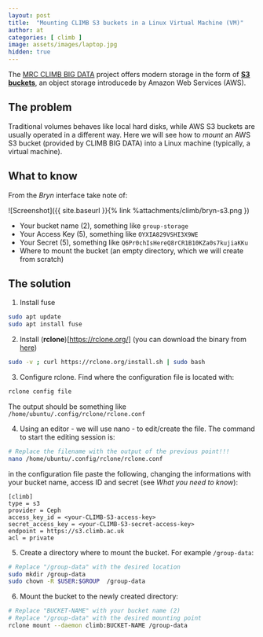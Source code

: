```yaml
---
layout: post
title:  "Mounting CLIMB S3 buckets in a Linux Virtual Machine (VM)"
author: at
categories: [ climb ]
image: assets/images/laptop.jpg
hidden: true
---
```




The [MRC CLIMB BIG DATA](https://www.climb.ac.uk)
project offers modern storage in the form of **[S3 buckets](https://www.techtarget.com/searchaws/definition/AWS-bucket)**, an object storage introducede by Amazon Web Services (AWS).

## The problem

Traditional volumes behaves like local hard disks, while AWS S3 buckets are usually operated in a different way.
Here we will see how to *mount* an AWS S3 bucket (provided by CLIMB BIG DATA) into a Linux machine (typically, a virtual machine).

## What to know

From the *Bryn* interface take note of:

![Screenshot]({{ site.baseurl }}{% link %attachments/climb/bryn-s3.png })

* Your bucket name (2), something like `group-storage`
* Your Access Key (5), something like `OYXIA829VSHI3X9WE`
* Your Secret (5), something like `Q6Pr0chIsHereQ8rCR1B10KZa0s7kujiaKKu`
* Where to mount the bucket (an empty directory, which we will create from scratch)

## The solution

1) Install fuse

```bash
sudo apt update
sudo apt install fuse
```

2) Install (**rclone**)[https://rclone.org/] (you can download the binary from [here](https://rclone.org/downloads/))

```bash
sudo -v ; curl https://rclone.org/install.sh | sudo bash
```

3) Configure rclone. Find where the configuration file is located with:

```bash
rclone config file
```
The output should be something like `/home/ubuntu/.config/rclone/rclone.conf`

4) Using an editor - we will use nano - to edit/create the file. The command to start the editing session is:

```bash
# Replace the filename with the output of the previous point!!!
nano /home/ubuntu/.config/rclone/rclone.conf
```

in the configuration file paste the following, changing the informations with your bucket name, access ID and secret (see *What you need to know*):

```text
[climb]
type = s3
provider = Ceph
access_key_id = <your-CLIMB-S3-access-key>
secret_access_key = <your-CLIMB-S3-secret-access-key>
endpoint = https://s3.climb.ac.uk
acl = private
```

5) Create a directory where to mount the bucket. 
For example `/group-data`:

```bash
# Replace "/group-data" with the desired location
sudo mkdir /group-data
sudo chown -R $USER:$GROUP  /group-data
```
6) Mount the bucket to the newly created directory:

```bash
# Replace "BUCKET-NAME" with your bucket name (2)
# Replace "/group-data" with the desired mounting point
rclone mount --daemon climb:BUCKET-NAME /group-data
 ```